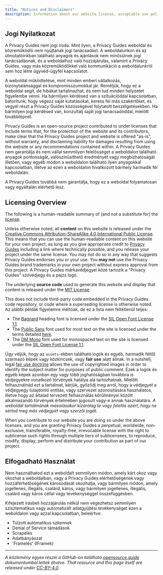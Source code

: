 ```yaml
---
title: "Notices and Disclaimers"
description: Information about our website license, acceptable use policy, and other important details.
---
```


## Jogi Nyilatkozat

A Privacy Guides nem jogi iroda. Mint ilyen, a Privacy Guides weboldal és közreműködői nem nyújtanak jogi tanácsadást. A weboldalunkon és az útmutatóinkban található anyagok és ajánlások nem minősülnek jogi tanácsadásnak, és a weboldalhoz való hozzájárulás, valamint a Privacy Guides, vagy más közreműködőkkel való kommunikáció a weboldalunkról sem hoz létre ügyvéd-ügyfél kapcsolatot.

A weboldal működtetése, mint minden emberi vállalkozás, bizonytalansággal és kompromisszumokkal jár. Reméljük, hogy ez a weboldal segít, de hibákat tartalmazhat, és nem tud minden helyzetet figyelembe venni. Ha bármilyen kérdésed van a szituációddal kapcsolatban, bátorítunk, hogy végezz saját kutatásokat, keress fel más szakértőket, és vegyél részt a Privacy Guides közösségével folytatott beszélgetésekben. Ha bármilyen jogi kérdésed van, konzultálj saját jogi tanácsadóddal, mielőtt továbblépnél.

Privacy Guides is an open-source project contributed to under licenses that include terms that, for the protection of the website and its contributors, make clear that the Privacy Guides project and website is offered "as-is", without warranty, and disclaiming liability for damages resulting from using the website or any recommendations contained within. A Privacy Guides nem garantálja és nem vállal semmilyen felelősséget a weboldalon található anyagok pontosságát, valószínűsíthető eredményét vagy megbízhatóságát illetően, vagy egyéb módon a weboldalon található ilyen anyagokkal kapcsolatban, illetve az ezen a weboldalon hivatkozott bármely harmadik fél weboldalán.

A Privacy Guides továbbá nem garantálja, hogy ez a weboldal folyamatosan vagy egyáltalán elérhető lesz.

## Licensing Overview

<div class="admonition danger" markdown>

The following is a human-readable summary of (and not a substitute for) the [license](https://github.com/privacyguides/privacyguides.org/blob/main/README.md#license).

</div>

Unless otherwise noted, all **content** on this website is released under the [Creative Commons Attribution-ShareAlike 4.0 International Public License](https://github.com/privacyguides/privacyguides.org/tree/main/LICENSE). This means that you can use the human-readable content on this website for your own project, as long as you give appropriate credit to [Privacy Guides](https://www.privacyguides.org) including a link where technically possible, and you release your project under the same license. You may not do so in any way that suggests Privacy Guides endorses you or your use. You **may not** use the Privacy Guides brand trademarks in your own project without express approval from this project. A Privacy Guides márkavédjegyei közé tartozik a "Privacy Guides" szóvédjegy és a pajzs logó.

The underlying **source code** used to generate this website and display that content is released under the [MIT License](https://github.com/privacyguides/privacyguides.org/tree/main/LICENSE-CODE).

This does not include third-party code embedded in the Privacy Guides code repository, or code where a superseding license is otherwise noted. Az alábbi példák figyelemre méltóak, de ez a lista nem feltétlenül teljes:

* The [Bagnard](https://github.com/privacyguides/brand/tree/67166ed8b641d8ac1837d0b75329e02ed4056704/fonts/Bagnard) heading font is licensed under the [SIL Open Font License 1.1](https://github.com/privacyguides/brand/blob/67166ed8b641d8ac1837d0b75329e02ed4056704/fonts/Bagnard/LICENSE.txt).
* The [Public Sans](https://github.com/privacyguides/brand/tree/67166ed8b641d8ac1837d0b75329e02ed4056704/fonts/Public%20Sans) font used for most text on the site is licensed under the terms detailed [here](https://github.com/privacyguides/brand/blob/67166ed8b641d8ac1837d0b75329e02ed4056704/fonts/Public%20Sans/LICENSE.txt).
* The [DM Mono](https://github.com/privacyguides/brand/tree/67166ed8b641d8ac1837d0b75329e02ed4056704/fonts/DM%20Mono) font used for monospaced text on the site is licensed under the [SIL Open Font License 1.1](https://github.com/privacyguides/brand/blob/67166ed8b641d8ac1837d0b75329e02ed4056704/fonts/DM%20Mono/LICENSE.txt).

Úgy véljük, hogy az `assets`-ekben található logók és egyéb, harmadik féltől származó képek vagy közkincsek, vagy **fair use** alatt állnak. In a nutshell, legal [fair use doctrine](https://copyright.gov/fair-use/more-info.html) allows the use of copyrighted images in order to identify the subject matter for purposes of public comment. Ezek a logók és egyéb képek azonban egy vagy több joghatóságban továbbra is védjegyekre vonatkozó törvények hatálya alá tartozhatnak. Mielőtt felhasználnád ezt a tartalmat, kérjük, győződj meg arról, hogy a védjegyet a védjegyegy tulajdonló entitás, vagy szervezet azonosítására használatos, illetve hogy az általad tervezett felhasználás körülményei között alkalmazandó törvények értelmében jogosult vagy-e annak használatára. *A weboldal tartalmának másolásakor kizárólag te vagy felelős azért, hogy ne sértsd meg más védjegyét vagy szerzői jogát.*

When you contribute to our website you are doing so under the above licenses, and you are granting Privacy Guides a perpetual, worldwide, non-exclusive, transferable, royalty-free, irrevocable license with the right to sublicense such rights through multiple tiers of sublicensees, to reproduce, modify, display, perform and distribute your contribution as part of our project.

## Elfogadható Használat

Nem használhatod ezt a weboldalt semmilyen módon, amely kárt okoz vagy okozhat a weboldalban, vagy a Privacy Guides elérhetőségének vagy hozzáférhetőségének károsodását okozhatja, vagy bármilyen módon, amely jogellenes, illegális, csalárd, káros, vagy bármilyen jogellenes, illegális, csalárd vagy káros céllal vagy tevékenységgel összefüggésben.

Kifejezett írásbeli hozzájárulás nélkül nem végezhetsz semmilyen szisztematikus vagy automatizált adatgyűjtési tevékenységet ezen a weboldalon vagy azzal kapcsolatban, beleértve:

* Túlzott autómatikus szkennek
* Denial of Service támadások
* Scrapelés
* Adatbányászat
* 'Framelés' (IFramek)

---

*A közlemény egyes részei a GitHub-on található [opensource.guide](https://github.com/github/opensource.guide/blob/master/notices.md) dokumentumból lettek átvéve. That resource and this page itself are released under [CC-BY-4.0](https://creativecommons.org/licenses/by-sa/4.0).*
